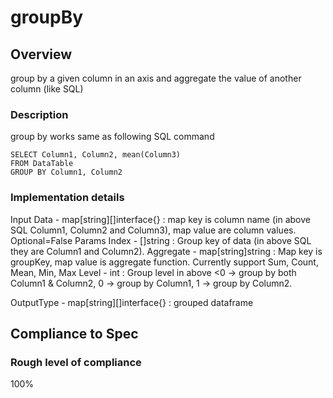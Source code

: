 # groupBy

## Overview
group by a given column in an axis and aggregate the value of another column (like SQL) 

### Description
group by works same as following SQL command

	SELECT Column1, Column2, mean(Column3)
	FROM DataTable
	GROUP BY Column1, Column2

### Implementation details

Input
    Data - map[string][]interface{} : map key is column name (in above SQL Column1, Column2 and Column3), map value are column values. Optional=False
Params
    Index - []string : Group key of data (in above SQL they are Column1 and Column2).
    Aggregate - map[string]string : Map key is groupKey, map value is aggregate function. Currently support Sum, Count, Mean, Min, Max
    Level - int : Group level in above <0 -> group by both Column1 & Column2, 0 -> group by Column1, 1 -> group by Column2.

OutputType - map[string][]interface{} : grouped dataframe

## Compliance to Spec

### Rough level of compliance  
100%